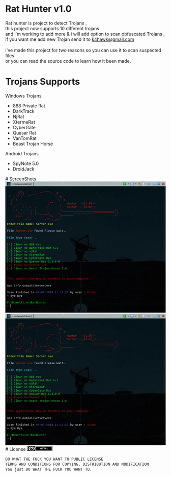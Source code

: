 
# Rat Hunter v1.0
Rat hunter is project to detect Trojans ,<br>
this project now supports 10 different trojans<br>
and i'm working to add more & i will add option to scan obfuscated Trojans ,<br>
if you want me add new Trojan send it to <a href="mailto:k4hawk@gmail.com">k4hawk@gmail.com</a> <br><br>
i've made this project for two reasons so you can use it to scan suspected files<br>
or you can read the source code to learn how it been made.<br>
# Trojans Supports
Windows Trojans
<ul>
<li>888 Private Rat</li>
<li>DarkTrack</li>
<li>NjRat</li>
<li>XtermeRat</li>
<li>CyberGate</li>
<li>Quasar Rat</li>
<li>VanTomRat</li>
<li>Beast Trojan Horse</li>
</ul>
Android Trojans
<ul>
<li>SpyNote 5.0</li>
<li>DroidJack</li>
</ul>
# ScreenShots
<img src="./ScreenShots/1.png">
<img src="./ScreenShots/1.png">
# License
<img src="./ScreenShots/wtfpl.png">

    DO WHAT THE FUCK YOU WANT TO PUBLIC LICENSE
    TERMS AND CONDITIONS FOR COPYING, DISTRIBUTION AND MODIFICATION
    You just DO WHAT THE FUCK YOU WANT TO.
